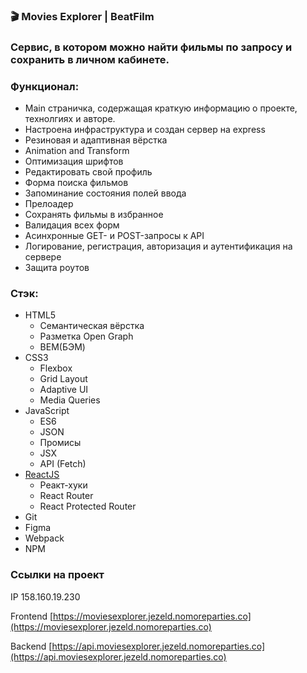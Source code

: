 ### 🎬 Movies Explorer | BeatFilm

### Сервис, в котором можно найти фильмы по запросу и сохранить в личном кабинете.

### Функционал:

*   Main страничка, содержащая краткую информацию о проекте, технолгиях и авторе.
*   Настроена инфраструктура и создан сервер на express
*   Резиновая и адаптивная вёрстка
*   Animation and Transform
*   Оптимизация шрифтов
*   Редактировать свой профиль
*   Форма поиска фильмов
*   Запоминание состояния полей ввода
*   Прелоадер
*   Сохранять фильмы в избранное
*   Валидация всех форм
*   Асинхронные GET- и POST-запросы к API
*   Логирование, регистрация, авторизация и аутентификация на сервере
*   Защита роутов

### Стэк:

*   HTML5
    *   Семантическая вёрстка
    *   Разметка Open Graph
    *   BEM(БЭМ)
*   CSS3
    *   Flexbox
    *   Grid Layout
    *   Adaptive UI
    *   Media Queries
*   JavaScript
    *   ES6
    *   JSON
    *   Промисы
    *   JSX
    *   API (Fetch)
*   [ReactJS](https://ru.legacy.reactjs.org/)
    *   Реакт-хуки
    *   React Router
    *   React Protected Router
*   Git
*   Figma
*   Webpack
*   NPM

### Ссылки на проект

IP 158.160.19.230

Frontend [https://moviesexplorer.jezeld.nomoreparties.co](https://moviesexplorer.jezeld.nomoreparties.co)

Backend [https://api.moviesexplorer.jezeld.nomoreparties.co](https://api.moviesexplorer.jezeld.nomoreparties.co)